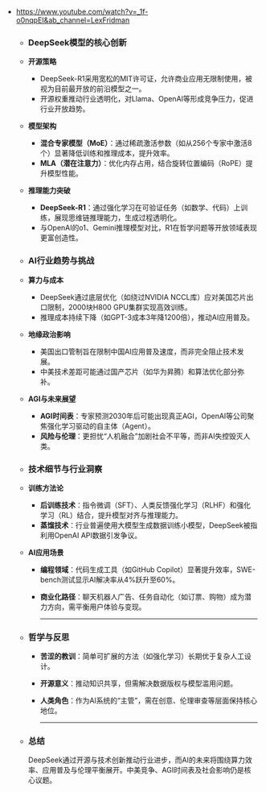 - https://www.youtube.com/watch?v=_1f-o0nqpEI&ab_channel=LexFridman
	- ### **DeepSeek模型的核心创新**
	- **开源策略**
		- DeepSeek-R1采用宽松的MIT许可证，允许商业应用无限制使用，被视为目前最开放的前沿模型之一。
		- 开源权重推动行业透明化，对Llama、OpenAI等形成竞争压力，促进行业开放趋势。
	- **模型架构**
		- **混合专家模型（MoE）**：通过稀疏激活参数（如从256个专家中激活8个）显著降低训练和推理成本，提升效率。
		- **MLA（潜在注意力）**：优化内存占用，结合旋转位置编码（RoPE）提升模型性能。
	- **推理能力突破**
		- **DeepSeek-R1**：通过强化学习在可验证任务（如数学、代码）上训练，展现思维链推理能力，生成过程透明化。
		- 与OpenAI的o1、Gemini推理模型对比，R1在哲学问题等开放领域表现更富创造性。
	- ### **AI行业趋势与挑战**
	- **算力与成本**
		- DeepSeek通过底层优化（如绕过NVIDIA NCCL库）应对美国芯片出口限制，2000块H800 GPU集群实现高效训练。
		- 推理成本持续下降（如GPT-3成本3年降1200倍），推动AI应用普及。
	- **地缘政治影响**
		- 美国出口管制旨在限制中国AI应用普及速度，而非完全阻止技术发展。
		- 中美技术差距可能通过国产芯片（如华为昇腾）和算法优化部分弥补。
	- **AGI与未来展望**
		- **AGI时间表**：专家预测2030年后可能出现真正AGI，OpenAI等公司聚焦强化学习驱动的自主体（Agent）。
		- **风险与伦理**：更担忧“人机融合”加剧社会不平等，而非AI失控毁灭人类。
	- ### **技术细节与行业洞察**
	- **训练方法论**
		- **后训练技术**：指令微调（SFT）、人类反馈强化学习（RLHF）和强化学习（RL）结合，提升模型对齐与推理能力。
		- **蒸馏技术**：行业普遍使用大模型生成数据训练小模型，DeepSeek被指利用OpenAI API数据引发争议。
	- **AI应用场景**
		- **编程领域**：代码生成工具（如GitHub Copilot）显著提升效率，SWE-bench测试显示AI解决率从4%跃升至60%。
		- **商业化路径**：聊天机器人广告、任务自动化（如订票、购物）成为潜力方向，需平衡用户体验与变现。
		  
		  ---
	- ### **哲学与反思**
		- **苦涩的教训**：简单可扩展的方法（如强化学习）长期优于复杂人工设计。
		- **开源意义**：推动知识共享，但需解决数据版权与模型滥用问题。
		- **人类角色**：作为AI系统的“主管”，需在创意、伦理审查等层面保持核心地位。
		  
		  ---
	- ### **总结**
	  
	  DeepSeek通过开源与技术创新推动行业进步，而AI的未来将围绕算力效率、应用普及与伦理平衡展开。中美竞争、AGI时间表及社会影响仍是核心议题。